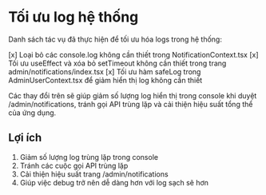 # Tối ưu log hệ thống

Danh sách tác vụ đã thực hiện để tối ưu hóa logs trong hệ thống:

[x] Loại bỏ các console.log không cần thiết trong NotificationContext.tsx
[x] Tối ưu useEffect và xóa bỏ setTimeout không cần thiết trong trang admin/notifications/index.tsx
[x] Tối ưu hàm safeLog trong AdminUserContext.tsx để giảm hiển thị log không cần thiết

Các thay đổi trên sẽ giúp giảm số lượng log hiển thị trong console khi duyệt /admin/notifications, tránh gọi API trùng lặp và cải thiện hiệu suất tổng thể của ứng dụng.

## Lợi ích

1. Giảm số lượng log trùng lặp trong console
2. Tránh các cuộc gọi API trùng lặp
3. Cải thiện hiệu suất trang /admin/notifications
4. Giúp việc debug trở nên dễ dàng hơn với log sạch sẽ hơn 
